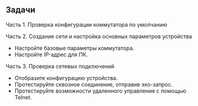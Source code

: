 Задачи
-----
Часть 1. Проверка конфигурации коммутатора по умолчанию 

Часть 2. Создание сети и настройка основных параметров устройства 
* Настройте базовые параметры коммутатора.
* Настройте IP-адрес для ПК.

Часть 3. Проверка сетевых подключений 
* Отобразите конфигурацию устройства.
* Протестируйте сквозное соединение, отправив эхо-запрос.
* Протестируйте возможности удаленного управления с помощью Telnet.
